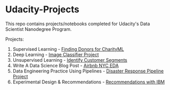 # Udacity-Projects
This repo contains projects/notebooks completed for Udacity's Data Scientist Nanodegree Program.

Projects:
1. Supervised Learning - [Finding Donors for CharityML](https://github.com/atanasoffa/Udacity-Projects/tree/master/Finding%20Donors%20Project)
2. Deep Learning - [Image Classifier Project](https://github.com/atanasoffa/Udacity-Projects/tree/master/Image%20Classifier%20Project)
3. Unsupervised Learning - [Identify Customer Segments](https://github.com/atanasoffa/Udacity-Projects/tree/master/Identify%20Customer%20Segments%20with%20Arvato%20Project)
4. Write A Data Science Blog Post - [Airbnb NYC EDA](https://github.com/atanasoffa/Udacity-Projects/tree/master/Airbnb%20NYC%20EDA)
5. Data Engineering Practice Using Pipelines - [Disaster Response Pipeline Project](https://github.com/atanasoffa/Udacity-Projects/tree/master/Disaster%20Response%20Pipeline%20Project)
5. Experimental Design & Recommendations - [Recommendations with IBM](https://github.com/atanasoffa/Udacity-Projects/tree/master/Recommendations%20with%20IBM)